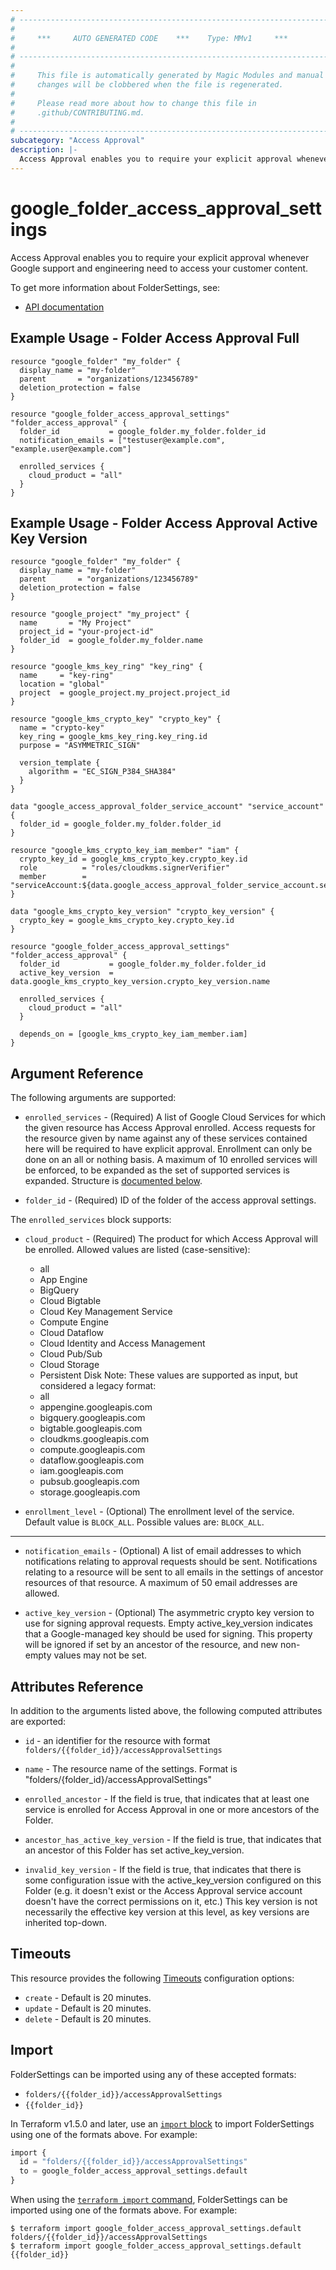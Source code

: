 ```yaml
---
# ----------------------------------------------------------------------------
#
#     ***     AUTO GENERATED CODE    ***    Type: MMv1     ***
#
# ----------------------------------------------------------------------------
#
#     This file is automatically generated by Magic Modules and manual
#     changes will be clobbered when the file is regenerated.
#
#     Please read more about how to change this file in
#     .github/CONTRIBUTING.md.
#
# ----------------------------------------------------------------------------
subcategory: "Access Approval"
description: |-
  Access Approval enables you to require your explicit approval whenever Google support and engineering need to access your customer content.
---
```


# google_folder_access_approval_settings

Access Approval enables you to require your explicit approval whenever Google support and engineering need to access your customer content.


To get more information about FolderSettings, see:

* [API documentation](https://cloud.google.com/access-approval/docs/reference/rest/v1/folders)

## Example Usage - Folder Access Approval Full


```hcl
resource "google_folder" "my_folder" {
  display_name = "my-folder"
  parent       = "organizations/123456789"
  deletion_protection = false
}

resource "google_folder_access_approval_settings" "folder_access_approval" {
  folder_id           = google_folder.my_folder.folder_id
  notification_emails = ["testuser@example.com", "example.user@example.com"]

  enrolled_services {
  	cloud_product = "all"
  }
}
```
## Example Usage - Folder Access Approval Active Key Version


```hcl
resource "google_folder" "my_folder" {
  display_name = "my-folder"
  parent       = "organizations/123456789"
  deletion_protection = false
}

resource "google_project" "my_project" {
  name       = "My Project"
  project_id = "your-project-id"
  folder_id  = google_folder.my_folder.name
}

resource "google_kms_key_ring" "key_ring" {
  name     = "key-ring"
  location = "global"
  project  = google_project.my_project.project_id
}

resource "google_kms_crypto_key" "crypto_key" {
  name = "crypto-key"
  key_ring = google_kms_key_ring.key_ring.id
  purpose = "ASYMMETRIC_SIGN"

  version_template {
    algorithm = "EC_SIGN_P384_SHA384"
  }
}

data "google_access_approval_folder_service_account" "service_account" {
  folder_id = google_folder.my_folder.folder_id
}

resource "google_kms_crypto_key_iam_member" "iam" {
  crypto_key_id = google_kms_crypto_key.crypto_key.id
  role          = "roles/cloudkms.signerVerifier"
  member        = "serviceAccount:${data.google_access_approval_folder_service_account.service_account.account_email}"
}

data "google_kms_crypto_key_version" "crypto_key_version" {
  crypto_key = google_kms_crypto_key.crypto_key.id
}

resource "google_folder_access_approval_settings" "folder_access_approval" {
  folder_id           = google_folder.my_folder.folder_id
  active_key_version  = data.google_kms_crypto_key_version.crypto_key_version.name

  enrolled_services {
  	cloud_product = "all"
  }

  depends_on = [google_kms_crypto_key_iam_member.iam]
}
```

## Argument Reference

The following arguments are supported:


* `enrolled_services` -
  (Required)
  A list of Google Cloud Services for which the given resource has Access Approval enrolled.
  Access requests for the resource given by name against any of these services contained here will be required
  to have explicit approval. Enrollment can only be done on an all or nothing basis.
  A maximum of 10 enrolled services will be enforced, to be expanded as the set of supported services is expanded.
  Structure is [documented below](#nested_enrolled_services).

* `folder_id` -
  (Required)
  ID of the folder of the access approval settings.


<a name="nested_enrolled_services"></a>The `enrolled_services` block supports:

* `cloud_product` -
  (Required)
  The product for which Access Approval will be enrolled. Allowed values are listed (case-sensitive):
    * all
    * App Engine
    * BigQuery
    * Cloud Bigtable
    * Cloud Key Management Service
    * Compute Engine
    * Cloud Dataflow
    * Cloud Identity and Access Management
    * Cloud Pub/Sub
    * Cloud Storage
    * Persistent Disk
  Note: These values are supported as input, but considered a legacy format:
    * all
    * appengine.googleapis.com
    * bigquery.googleapis.com
    * bigtable.googleapis.com
    * cloudkms.googleapis.com
    * compute.googleapis.com
    * dataflow.googleapis.com
    * iam.googleapis.com
    * pubsub.googleapis.com
    * storage.googleapis.com

* `enrollment_level` -
  (Optional)
  The enrollment level of the service.
  Default value is `BLOCK_ALL`.
  Possible values are: `BLOCK_ALL`.

- - -


* `notification_emails` -
  (Optional)
  A list of email addresses to which notifications relating to approval requests should be sent.
  Notifications relating to a resource will be sent to all emails in the settings of ancestor
  resources of that resource. A maximum of 50 email addresses are allowed.

* `active_key_version` -
  (Optional)
  The asymmetric crypto key version to use for signing approval requests.
  Empty active_key_version indicates that a Google-managed key should be used for signing.
  This property will be ignored if set by an ancestor of the resource, and new non-empty values may not be set.


## Attributes Reference

In addition to the arguments listed above, the following computed attributes are exported:

* `id` - an identifier for the resource with format `folders/{{folder_id}}/accessApprovalSettings`

* `name` -
  The resource name of the settings. Format is "folders/{folder_id}/accessApprovalSettings"

* `enrolled_ancestor` -
  If the field is true, that indicates that at least one service is enrolled for Access Approval in one or more ancestors of the Folder.

* `ancestor_has_active_key_version` -
  If the field is true, that indicates that an ancestor of this Folder has set active_key_version.

* `invalid_key_version` -
  If the field is true, that indicates that there is some configuration issue with the active_key_version
  configured on this Folder (e.g. it doesn't exist or the Access Approval service account doesn't have the
  correct permissions on it, etc.) This key version is not necessarily the effective key version at this level,
  as key versions are inherited top-down.


## Timeouts

This resource provides the following
[Timeouts](https://developer.hashicorp.com/terraform/plugin/sdkv2/resources/retries-and-customizable-timeouts) configuration options:

- `create` - Default is 20 minutes.
- `update` - Default is 20 minutes.
- `delete` - Default is 20 minutes.

## Import


FolderSettings can be imported using any of these accepted formats:

* `folders/{{folder_id}}/accessApprovalSettings`
* `{{folder_id}}`


In Terraform v1.5.0 and later, use an [`import` block](https://developer.hashicorp.com/terraform/language/import) to import FolderSettings using one of the formats above. For example:

```tf
import {
  id = "folders/{{folder_id}}/accessApprovalSettings"
  to = google_folder_access_approval_settings.default
}
```

When using the [`terraform import` command](https://developer.hashicorp.com/terraform/cli/commands/import), FolderSettings can be imported using one of the formats above. For example:

```
$ terraform import google_folder_access_approval_settings.default folders/{{folder_id}}/accessApprovalSettings
$ terraform import google_folder_access_approval_settings.default {{folder_id}}
```
